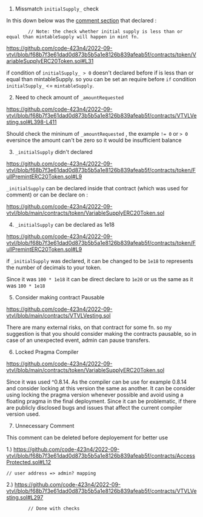 1. Missmatch `initialSupply_` check

In this down below was the [comment section](https://github.com/code-423n4/2022-09-vtvl/blob/f68b7f3e61dad0d873b5b5a1e8126b839afeab5f/contracts/token/VariableSupplyERC20Token.sol#L30) that declared  :

```
        // Note: the check whether initial supply is less than or equal than mintableSupply will happen in mint fn.
```

https://github.com/code-423n4/2022-09-vtvl/blob/f68b7f3e61dad0d873b5b5a1e8126b839afeab5f/contracts/token/VariableSupplyERC20Token.sol#L31

if condition of `initialSupply_ > 0` doesn't declared  before if is less than or equal than mintableSupply. so you can be set an require before `if` condition `initialSupply_` <= `mintableSupply`. 

2. Need to check amount of `_amountRequested`

https://github.com/code-423n4/2022-09-vtvl/blob/f68b7f3e61dad0d873b5b5a1e8126b839afeab5f/contracts/VTVLVesting.sol#L398-L411

Should check the mininum of `_amountRequested` , the example `!= 0` or `> 0` eversince the amount can't be zero so it would be insufficient balance

3. `_initialSupply` didn't declared 

https://github.com/code-423n4/2022-09-vtvl/blob/f68b7f3e61dad0d873b5b5a1e8126b839afeab5f/contracts/token/FullPremintERC20Token.sol#L9

`_initialSupply` can be declared inside that contract (which was used for comment) or can be declare on :

https://github.com/code-423n4/2022-09-vtvl/blob/main/contracts/token/VariableSupplyERC20Token.sol

4. `_initialSupply` can be declared as 1e18

https://github.com/code-423n4/2022-09-vtvl/blob/f68b7f3e61dad0d873b5b5a1e8126b839afeab5f/contracts/token/FullPremintERC20Token.sol#L9

if `_initialSupply` was declared, it can be changed to be `1e18` to represents the number of decimals to your token.

Since it was `100 * 1e18` it can be direct declare to `1e20` or us the same as it was `100 * 1e18`

5.  Consider making contract Pausable 

https://github.com/code-423n4/2022-09-vtvl/blob/main/contracts/VTVLVesting.sol

There are many external risks, on that contract for some fn. so my suggestion is that you should consider making the contracts pausable, so in case of an unexpected event, admin can pause transfers.

6.  Locked Pragma Compiler

https://github.com/code-423n4/2022-09-vtvl/blob/main/contracts/token/VariableSupplyERC20Token.sol

Since it was used ^0.8.14. As the compiler can be use for example 0.8.14 and consider locking at this version the same as another. It can be consider using  locking the pragma version whenever possible and avoid using a floating pragma in the final deployment. Since it can be problematic, if there are publicly disclosed bugs and issues that affect the current compiler version used.

7. Unnecessary Comment

This comment can be deleted before deployement for better use

1.) https://github.com/code-423n4/2022-09-vtvl/blob/f68b7f3e61dad0d873b5b5a1e8126b839afeab5f/contracts/AccessProtected.sol#L12

```
// user address => admin? mapping
```

2.) https://github.com/code-423n4/2022-09-vtvl/blob/f68b7f3e61dad0d873b5b5a1e8126b839afeab5f/contracts/VTVLVesting.sol#L297

```
        // Done with checks
```


